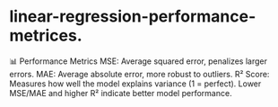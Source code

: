 # linear-regression-performance-metrices.
📊 Performance Metrics MSE: Average squared error, penalizes larger errors.  MAE: Average absolute error, more robust to outliers.  R² Score: Measures how well the model explains variance (1 = perfect).  Lower MSE/MAE and higher R² indicate better model performance.
